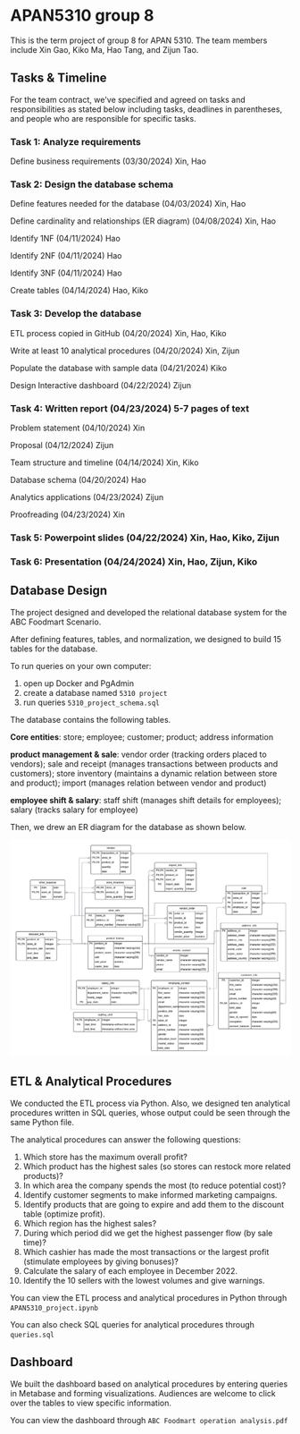 # APAN5310 group 8
This is the term project of group 8 for APAN 5310.
The team members include Xin Gao, Kiko Ma, Hao Tang, and Zijun Tao.

## Tasks & Timeline
For the team contract, we've specified and agreed on tasks and responsibilities as stated below including tasks, deadlines in parentheses, and people who are responsible for specific tasks.

### Task 1: Analyze requirements 

Define business requirements (03/30/2024) Xin, Hao


### Task 2: Design the database schema 

Define features needed for the database (04/03/2024) Xin, Hao

Define cardinality and relationships (ER diagram) (04/08/2024) Xin, Hao

Identify 1NF (04/11/2024) Hao

Identify 2NF (04/11/2024) Hao

Identify 3NF (04/11/2024) Hao

Create tables (04/14/2024) Hao, Kiko


### Task 3: Develop the database

ETL process copied in GitHub (04/20/2024) Xin, Hao, Kiko

Write at least 10 analytical procedures (04/20/2024) Xin, Zijun

Populate the database with sample data (04/21/2024) Kiko

Design Interactive dashboard (04/22/2024) Zijun


### Task 4: Written report (04/23/2024) 5-7 pages of text

Problem statement (04/10/2024) Xin

Proposal (04/12/2024) Zijun

Team structure and timeline (04/14/2024) Xin, Kiko

Database schema (04/20/2024) Hao

Analytics applications (04/23/2024) Zijun

Proofreading (04/23/2024) Xin


### Task 5: Powerpoint slides (04/22/2024) Xin, Hao, Kiko, Zijun

### Task 6: Presentation (04/24/2024) Xin, Hao, Zijun, Kiko

## Database Design
The project designed and developed the relational database system for the ABC Foodmart Scenario.

After defining features, tables, and normalization, we designed to build 15 tables for the database.

To run queries on your own computer:

1. open up Docker and PgAdmin
2. create a database named `5310 project`
3. run queries `5310_project_schema.sql`

The database contains the following tables.

**Core entities**: store; employee; customer; product; address information 

**product management & sale**: vendor order (tracking orders placed to vendors); sale and receipt (manages transactions between products and customers); store inventory (maintains a dynamic relation between store and product); import (manages relation between vendor and product)

**employee shift & salary**: staff shift (manages shift details for employees); salary (tracks salary for employee)

Then, we drew an ER diagram for the database as shown below.

![ER diagram](5310project_ER.png)

## ETL & Analytical Procedures
We conducted the ETL process via Python. Also, we designed ten analytical procedures written in SQL queries, whose output could be seen through the same Python file.

The analytical procedures can answer the following questions:
1. Which store has the maximum overall profit?
2. Which product has the highest sales (so stores can restock more related products)?
3. In which area the company spends the most (to reduce potential cost)?
4. Identify customer segments to make informed marketing campaigns.
5. Identify products that are going to expire and add them to the discount table (optimize profit).
6. Which region has the highest sales?
7. During which period did we get the highest passenger flow (by sale time)?
8. Which cashier has made the most transactions or the largest profit (stimulate employees by giving bonuses)?
9. Calculate the salary of each employee in December 2022.
10. Identify the 10 sellers with the lowest volumes and give warnings.

You can view the ETL process and analytical procedures in Python through `APAN5310_project.ipynb`

You can also check SQL queries for analytical procedures through  `queries.sql`

## Dashboard
We built the dashboard based on analytical procedures by entering queries in Metabase and forming visualizations. Audiences are welcome to click over the tables to view specific information.

You can view the dashboard through `ABC Foodmart operation analysis.pdf`

